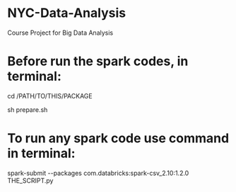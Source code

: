 # NYC-Data-Analysis
Course Project for Big Data Analysis

# Before run the spark codes, in terminal:
cd /PATH/TO/THIS/PACKAGE

sh prepare.sh

# To run any spark code use command in terminal:
spark-submit --packages com.databricks:spark-csv_2.10:1.2.0 THE_SCRIPT.py
